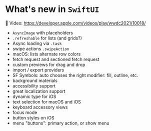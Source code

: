 # What's new in `SwiftUI`

🎥 Video: https://developer.apple.com/videos/play/wwdc2021/10018/

- `AsyncImage` with placeholders
- `.refreshable` for lists (and grids?)
- Async loading via `.task`
- swipe actions `.swipeAction`
- macOS: lists alternate row colors
- fetch request and sectioned fetch request
- custom previews for drag and drop
- import / export providers
- SF Symbols: auto chooses the right modifier: fill, outline, etc.
- background materials
- accessibility support
- great localization support
- dynamic type for iOS
- text selection for macOS and iOS
- keyboard accessory views
- focus mode
- button styles on iOS
- menu "buttons": primary action, or show menu
